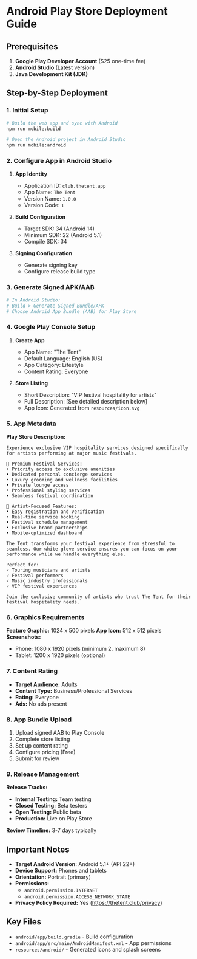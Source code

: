 # Android Play Store Deployment Guide

## Prerequisites

1. **Google Play Developer Account** ($25 one-time fee)
2. **Android Studio** (Latest version)
3. **Java Development Kit (JDK)**

## Step-by-Step Deployment

### 1. Initial Setup

```bash
# Build the web app and sync with Android
npm run mobile:build

# Open the Android project in Android Studio
npm run mobile:android
```

### 2. Configure App in Android Studio

1. **App Identity**
   - Application ID: `club.thetent.app`
   - App Name: `The Tent`
   - Version Name: `1.0.0`
   - Version Code: `1`

2. **Build Configuration**
   - Target SDK: 34 (Android 14)
   - Minimum SDK: 22 (Android 5.1)
   - Compile SDK: 34

3. **Signing Configuration**
   - Generate signing key
   - Configure release build type

### 3. Generate Signed APK/AAB

```bash
# In Android Studio:
# Build > Generate Signed Bundle/APK
# Choose Android App Bundle (AAB) for Play Store
```

### 4. Google Play Console Setup

1. **Create App**
   - App Name: "The Tent"
   - Default Language: English (US)
   - App Category: Lifestyle
   - Content Rating: Everyone

2. **Store Listing**
   - Short Description: "VIP festival hospitality for artists"
   - Full Description: [See detailed description below]
   - App Icon: Generated from `resources/icon.svg`

### 5. App Metadata

**Play Store Description:**
```
Experience exclusive VIP hospitality services designed specifically for artists performing at major music festivals.

🎪 Premium Festival Services:
• Priority access to exclusive amenities
• Dedicated personal concierge services
• Luxury grooming and wellness facilities
• Private lounge access
• Professional styling services
• Seamless festival coordination

🎵 Artist-Focused Features:
• Easy registration and verification
• Real-time service booking
• Festival schedule management
• Exclusive brand partnerships
• Mobile-optimized dashboard

The Tent transforms your festival experience from stressful to seamless. Our white-glove service ensures you can focus on your performance while we handle everything else.

Perfect for:
✓ Touring musicians and artists
✓ Festival performers
✓ Music industry professionals
✓ VIP festival experiences

Join the exclusive community of artists who trust The Tent for their festival hospitality needs.
```

### 6. Graphics Requirements

**Feature Graphic:** 1024 x 500 pixels
**App Icon:** 512 x 512 pixels
**Screenshots:** 
- Phone: 1080 x 1920 pixels (minimum 2, maximum 8)
- Tablet: 1200 x 1920 pixels (optional)

### 7. Content Rating

- **Target Audience:** Adults
- **Content Type:** Business/Professional Services
- **Rating:** Everyone
- **Ads:** No ads present

### 8. App Bundle Upload

1. Upload signed AAB to Play Console
2. Complete store listing
3. Set up content rating
4. Configure pricing (Free)
5. Submit for review

### 9. Release Management

**Release Tracks:**
- **Internal Testing:** Team testing
- **Closed Testing:** Beta testers
- **Open Testing:** Public beta
- **Production:** Live on Play Store

**Review Timeline:** 3-7 days typically

## Important Notes

- **Target Android Version:** Android 5.1+ (API 22+)
- **Device Support:** Phones and tablets
- **Orientation:** Portrait (primary)
- **Permissions:** 
  - `android.permission.INTERNET`
  - `android.permission.ACCESS_NETWORK_STATE`
- **Privacy Policy Required:** Yes (https://thetent.club/privacy)

## Key Files

- `android/app/build.gradle` - Build configuration
- `android/app/src/main/AndroidManifest.xml` - App permissions
- `resources/android/` - Generated icons and splash screens
